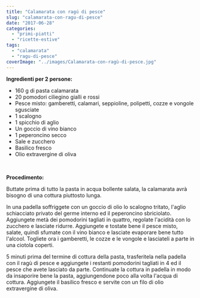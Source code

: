 ```yaml
---
title: "Calamarata con ragú di pesce"
slug: "calamarata-con-ragu-di-pesce"
date: "2017-06-28"
categories: 
  - "primi-piatti"
  - "ricette-estive"
tags: 
  - "calamarata"
  - "ragu-di-pesce"
coverImage: "../images/Calamarata-con-ragù-di-pesce.jpg"
---
```


**Ingredienti per 2 persone:**

- 160 g di pasta calamarata
- 20 pomodori ciliegino gialli e rossi
- Pesce misto: gamberetti, calamari, seppioline, polipetti, cozze e vongole sgusciate
- 1 scalogno
- 1 spicchio di aglio
- Un goccio di vino bianco
- 1 peperoncino secco
- Sale e zucchero
- Basilico fresco
- Olio extravergine di oliva

 

**Procedimento:**

Buttate prima di tutto la pasta in acqua bollente salata, la calamarata avrà bisogno di una cottura piuttosto lunga.

In una padella soffriggete con un goccio di olio lo scalogno tritato, l'aglio schiacciato privato del germe interno ed il peperoncino sbriciolato. Aggiungete metà dei pomodorini tagliati in quattro, regolate l'acidità con lo zucchero e lasciate ridurre. Aggiungete e tostate bene il pesce misto, salate, quindi sfumate con il vino bianco e lasciate evaporare bene tutto l'alcool. Togliete ora i gamberetti, le cozze e le vongole e lasciateli a parte in una ciotola coperti.

5 minuti prima del termine di cottura della pasta, trasferitela nella padella con il ragù di pesce e aggiungete i restanti pomodorini tagliati in 4 ed il pesce che avete lasciato da parte. Continuate la cottura in padella in modo da insaporire bene la pasta, aggiungendone poco alla volta l'acqua di cottura. Aggiungete il basilico fresco e servite con un filo di olio extravergine di oliva.

